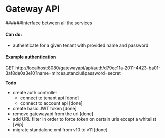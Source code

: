 # Gateway API
######Interface between all the services

#### Can do:
- authenticate for a given tenant with provided name and password


#### Example authentication
GET http://localhost:8080/gatewayapi/api/auth/d79ec11a-2011-4423-ba01-3af8de0a3e10?name=mircea.stanciu&password=secret 

**Todo**
- create auth controller
  - connect to tenant api [done]
  - connect to account api [done]
- create basic JWT token [done]
- remove gatewayapi from the url [done]
- add URL filter in order to force token on certain urls except a whitelist [wip]
- migrate standalone.xml from v10 to v11 [done]
  
